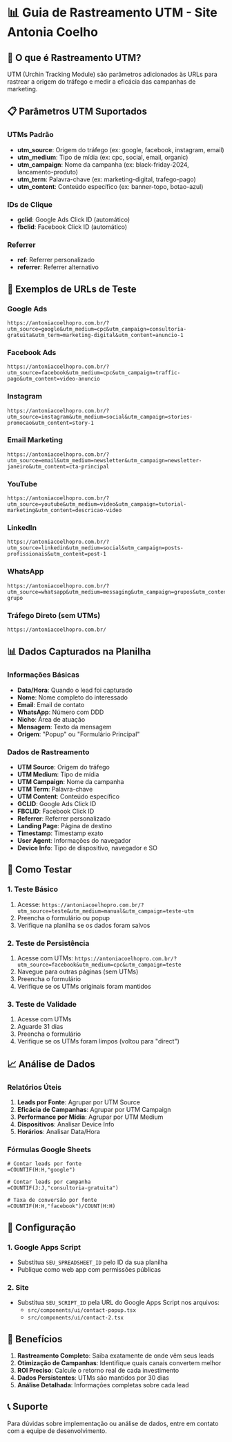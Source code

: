 # 📊 Guia de Rastreamento UTM - Site Antonia Coelho

## 🎯 O que é Rastreamento UTM?

UTM (Urchin Tracking Module) são parâmetros adicionados às URLs para rastrear a origem do tráfego e medir a eficácia das campanhas de marketing.

## 📋 Parâmetros UTM Suportados

### UTMs Padrão
- **utm_source**: Origem do tráfego (ex: google, facebook, instagram, email)
- **utm_medium**: Tipo de mídia (ex: cpc, social, email, organic)
- **utm_campaign**: Nome da campanha (ex: black-friday-2024, lancamento-produto)
- **utm_term**: Palavra-chave (ex: marketing-digital, trafego-pago)
- **utm_content**: Conteúdo específico (ex: banner-topo, botao-azul)

### IDs de Clique
- **gclid**: Google Ads Click ID (automático)
- **fbclid**: Facebook Click ID (automático)

### Referrer
- **ref**: Referrer personalizado
- **referrer**: Referrer alternativo

## 🔗 Exemplos de URLs de Teste

### Google Ads
```
https://antoniacoelhopro.com.br/?utm_source=google&utm_medium=cpc&utm_campaign=consultoria-gratuita&utm_term=marketing-digital&utm_content=anuncio-1
```

### Facebook Ads
```
https://antoniacoelhopro.com.br/?utm_source=facebook&utm_medium=cpc&utm_campaign=traffic-pago&utm_content=video-anuncio
```

### Instagram
```
https://antoniacoelhopro.com.br/?utm_source=instagram&utm_medium=social&utm_campaign=stories-promocao&utm_content=story-1
```

### Email Marketing
```
https://antoniacoelhopro.com.br/?utm_source=email&utm_medium=newsletter&utm_campaign=newsletter-janeiro&utm_content=cta-principal
```

### YouTube
```
https://antoniacoelhopro.com.br/?utm_source=youtube&utm_medium=video&utm_campaign=tutorial-marketing&utm_content=descricao-video
```

### LinkedIn
```
https://antoniacoelhopro.com.br/?utm_source=linkedin&utm_medium=social&utm_campaign=posts-profissionais&utm_content=post-1
```

### WhatsApp
```
https://antoniacoelhopro.com.br/?utm_source=whatsapp&utm_medium=messaging&utm_campaign=grupos&utm_content=link-grupo
```

### Tráfego Direto (sem UTMs)
```
https://antoniacoelhopro.com.br/
```

## 📊 Dados Capturados na Planilha

### Informações Básicas
- **Data/Hora**: Quando o lead foi capturado
- **Nome**: Nome completo do interessado
- **Email**: Email de contato
- **WhatsApp**: Número com DDD
- **Nicho**: Área de atuação
- **Mensagem**: Texto da mensagem
- **Origem**: "Popup" ou "Formulário Principal"

### Dados de Rastreamento
- **UTM Source**: Origem do tráfego
- **UTM Medium**: Tipo de mídia
- **UTM Campaign**: Nome da campanha
- **UTM Term**: Palavra-chave
- **UTM Content**: Conteúdo específico
- **GCLID**: Google Ads Click ID
- **FBCLID**: Facebook Click ID
- **Referrer**: Referrer personalizado
- **Landing Page**: Página de destino
- **Timestamp**: Timestamp exato
- **User Agent**: Informações do navegador
- **Device Info**: Tipo de dispositivo, navegador e SO

## 🧪 Como Testar

### 1. Teste Básico
1. Acesse: `https://antoniacoelhopro.com.br/?utm_source=teste&utm_medium=manual&utm_campaign=teste-utm`
2. Preencha o formulário ou popup
3. Verifique na planilha se os dados foram salvos

### 2. Teste de Persistência
1. Acesse com UTMs: `https://antoniacoelhopro.com.br/?utm_source=facebook&utm_medium=cpc&utm_campaign=teste`
2. Navegue para outras páginas (sem UTMs)
3. Preencha o formulário
4. Verifique se os UTMs originais foram mantidos

### 3. Teste de Validade
1. Acesse com UTMs
2. Aguarde 31 dias
3. Preencha o formulário
4. Verifique se os UTMs foram limpos (voltou para "direct")

## 📈 Análise de Dados

### Relatórios Úteis
1. **Leads por Fonte**: Agrupar por UTM Source
2. **Eficácia de Campanhas**: Agrupar por UTM Campaign
3. **Performance por Mídia**: Agrupar por UTM Medium
4. **Dispositivos**: Analisar Device Info
5. **Horários**: Analisar Data/Hora

### Fórmulas Google Sheets
```excel
# Contar leads por fonte
=COUNTIF(H:H,"google")

# Contar leads por campanha
=COUNTIF(J:J,"consultoria-gratuita")

# Taxa de conversão por fonte
=COUNTIF(H:H,"facebook")/COUNT(H:H)
```

## 🔧 Configuração

### 1. Google Apps Script
- Substitua `SEU_SPREADSHEET_ID` pelo ID da sua planilha
- Publique como web app com permissões públicas

### 2. Site
- Substitua `SEU_SCRIPT_ID` pela URL do Google Apps Script nos arquivos:
  - `src/components/ui/contact-popup.tsx`
  - `src/components/ui/contact-2.tsx`

## 🚀 Benefícios

1. **Rastreamento Completo**: Saiba exatamente de onde vêm seus leads
2. **Otimização de Campanhas**: Identifique quais canais convertem melhor
3. **ROI Preciso**: Calcule o retorno real de cada investimento
4. **Dados Persistentes**: UTMs são mantidos por 30 dias
5. **Análise Detalhada**: Informações completas sobre cada lead

## 📞 Suporte

Para dúvidas sobre implementação ou análise de dados, entre em contato com a equipe de desenvolvimento.
